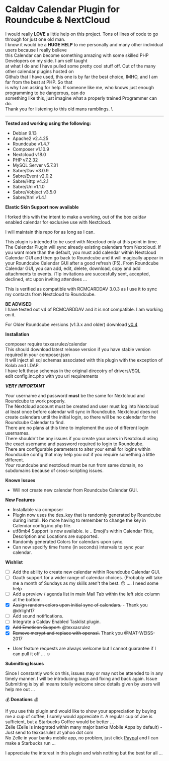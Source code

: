 # Caldav Calendar Plugin for Roundcube & NextCloud

I would really **LOVE** a little help on this project. Tons of lines of code to go through for just one old man.  \
I know it would be a **HUGE HELP** to me personally and many other individual users because I really believe  \
this Calendar can become something amazing with some skilled PHP Developers on my side. I am self taught  \
at what I do and I have pulled some pretty cool stuff off. Out of the many other calendar plugins hosted on  \
Github that I have used, this one is by far the best choice, IMHO, and I am far from the best at PHP. So that  \
is why I am asking for help. If someone like me, who knows just enough programming to be dangerous, can do  \
something like this, just imagine what a properly trained Programmer can do.  \
Thank you for listening to this old mans ramblings.  \
  
---  

**Tested and working using the following:**  
* Debian 9.13
* Apache2 v2.4.25
* Roundcube v1.4.7
* Composer v1.10.9
* Nextcloud v18.0
* PHP v7.2.32
* MySQL Server v5.7.31
* Sabre/Dav v3.0.9
* Sabre/Event v2.0.2
* Sabre/Http v4.2.1
* Sabre/Uri v1.1.0
* Sabre/Vobject v3.5.0
* Sabre/Xml v1.4.1

**Elastic Skin Support now available**

I forked this with the intent to make a working, out of the box caldav enabled calendar for exclusive use with Nextcloud.

I will maintain this repo for as long as I can.

This plugin is intended to be used with Nexcloud only at this point in time. The Calendar Plugin will sync already existing calendars from Nextcloud. If you want more than the default, you must add calendar within Nextcloud Calendar GUI and then go back to Roundcube and it will magically appear in your Roundcube Calendar GUI after a good refresh (F5). From Roundcube Calendar GUI, you can add, edit, delete, download, copy and add attachments to events. iTip invitations are succesfully sent, accepted, declined, etc upon inviting attendees ... 

This is verified as compatible with RCMCARDDAV 3.0.3 as I use it to sync my contacts from Nextcloud to Roundcube.  

**BE ADVISED**  
I have tested out v4 of RCMCARDDAV and it is not compatible. I am working on it.  

For Older Roundcube versions (v1.3.x and older) download [v0.4](https://github.com/texxasrulez/caldav_calendar_te/releases/tag/0.4)  


**Installation** 

composer require texxasrulez/calendar  
This should download latest release version if you have stable version required in your composer.json  
It will inject all sql schemas associated with this plugin with the exception of Kolab and LDAP.  
I have left those schemas in the original direcotry of drivers/<driver-type>/SQL  
edit config.inc.php with you url requirements  

***VERY IMPORTANT***

Your username and password **must** be the same for Nextcloud and Roundcube to work properly.\
The Nextcloud account must be created and user must log into Nextcloud at least once before calendar will sync in Roundcube. Nextcloud does not create calendars until the initial login, so there will be no calendar for the Roundcube Calendar to find.\
There are no plans at this time to implement the use of different login usernames. \
There shouldn't be any issues if you create your users in Nextcloud using the exact username and password required to login to Roundcube. \
There are configurable parameters to alter your email for logins within Roundcube config that may help you out if you require something a little different.  \
Your roundcube and nextcloud must be run from same domain, no subdomains because of cross-scripting issues.  

**Known Issues**

* Will not create new calendar from Roundcube Calendar GUI.

**New Features**

- Installable via composer  
- Plugin now uses the des_key that is randomly generated by Roundcube during install. No more having to remember to change the key in Calendar config.inc.php file.
- utf8mb4 Support is now available. ie .. Emoji's within Calendar Title, Description and Locations are supported.
- Randomly generated Colors for calendars upon sync.
- Can now specify time frame (in seconds) intervals to sync your calendar.

**Wishlist**

- [ ] Add the ability to create new calendar within Roundcube Calendar GUI.
- [ ] Oauth support for a wider range of calendar choices. (Probably will take me a month of Sundays as my skills aren't the best. :frowning_face:  ....  I need some help
- [ ] Add a preview / agenda list in main Mail Tab within the left side column at the bottom.
- [x] ~~Assign random colors upon initial sync of calendars.~~ - Thank you @drlight17
- [ ] Add sound notifications.
- [ ] Integrate a Caldav Enabled Tasklist plugin.
- [x] ~~Add Emoticon Support.~~ @texxasrulez
- [x] ~~Remove mcrypt and replace with openssl.~~ Thank you @MAT-WEISS-2017
* User feature requests are always welcome but I cannot guarantee if I can pull it off ... :relaxed:

**Submitting Issues**

Since I constantly work on this, issues may or may not be attended to in any timely manner. I will be introducing bugs and fixing and back again. Issue Submitting is by all means totally welcome since details given by users will help me out ...

:moneybag: **Donations** :moneybag:

If you use this plugin and would like to show your appreciation by buying me a cup of coffee, I surely would appreciate it. A regular cup of Joe is sufficient, but a Starbucks Coffee would be better ... \
Zelle (Zelle is integrated within many major banks Mobile Apps by default) - Just send to texxasrulez at yahoo dot com \
No Zelle in your banks mobile app, no problem, just click [Paypal](https://paypal.me/texxasrulez?locale.x=en_US) and I can make a Starbucks run ...

I appreciate the interest in this plugin and wish nothing but the best for all ...

